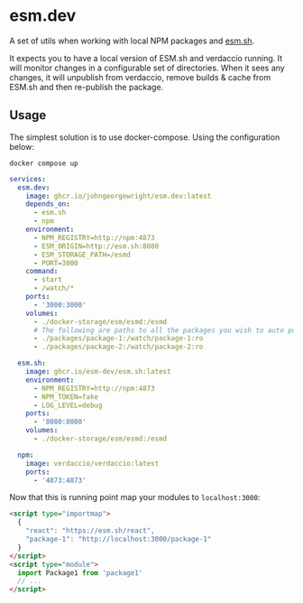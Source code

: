 # esm.dev

A set of utils when working with local NPM packages and [esm.sh](https://esm.sh/).

It expects you to have a local version of ESM.sh and verdaccio running. It will monitor changes in a configurable set of directories. When it sees any changes, it will unpublish from verdaccio, remove builds & cache from ESM.sh and then re-publish the package.

## Usage

The simplest solution is to use docker-compose. Using the configuration below:

`docker compose up`

```yaml
services:
  esm.dev:
    image: ghcr.io/johngeorgewright/esm.dev:latest
    depends_on:
      - esm.sh
      - npm
    environment:
      - NPM_REGISTRY=http://npm:4873
      - ESM_ORIGIN=http://esm.sh:8080
      - ESM_STORAGE_PATH=/esmd
      - PORT=3000
    command:
      - start
      - /watch/*
    ports:
      - '3000:3000'
    volumes:
      - ./docker-storage/esm/esmd:/esmd
      # The following are paths to all the packages you wish to auto publish
      - ./packages/package-1:/watch/package-1:ro
      - ./packages/package-2:/watch/package-2:ro

  esm.sh:
    image: ghcr.io/esm-dev/esm.sh:latest
    environment:
      - NPM_REGISTRY=http://npm:4873
      - NPM_TOKEN=fake
      - LOG_LEVEL=debug
    ports:
      - '8080:8080'
    volumes:
      - ./docker-storage/esm/esmd:/esmd

  npm:
    image: verdaccio/verdaccio:latest
    ports:
      - '4873:4873'
```

Now that this is running point map your modules to `localhost:3000`:

```html
<script type="importmap">
  {
    "react": "https://esm.sh/react",
    "package-1": "http://localhost:3000/package-1"
  }
</script>
<script type="module">
  import Package1 from 'package1'
  // ...
</script>
```
